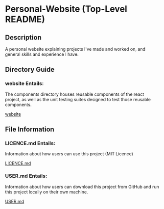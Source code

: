 # Personal-Website (Top-Level README)

## Description

A personal website explaining projects I've made and worked on, and general skills and experience I have.

## Directory Guide

### website Entails: 
The components directory houses reusable components of the react project, as well as the unit testing suites designed to test those reusable components.

[website](./website)

## File Information

### LICENCE.md Entails:

Information about how users can use this project (MIT Licence)

[LICENCE.md](./LICENCE.md)

### USER.md Entails:

Information about how users can download this project from GitHub and run this project locally on their own machine.

[USER.md](./USER.md)